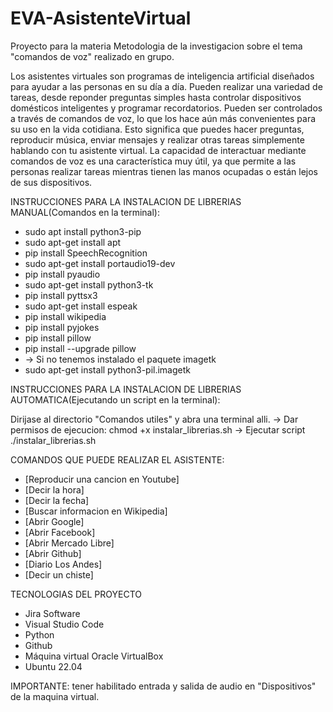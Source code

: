 # EVA-AsistenteVirtual
Proyecto para la materia Metodologia de la investigacion sobre el tema "comandos de voz" realizado en grupo.

Los asistentes virtuales son programas de inteligencia artificial diseñados para ayudar a las personas en su día a día. Pueden realizar una variedad de tareas, desde reponder preguntas simples hasta controlar dispositivos domésticos inteligentes y programar recordatorios.
Pueden ser controlados a través de comandos de
voz, lo que los hace aún más convenientes para su
uso en la vida cotidiana. Esto significa que puedes hacer preguntas, reproducir música,
enviar mensajes y realizar otras tareas simplemente hablando con tu asistente virtual. La
capacidad de interactuar mediante comandos de voz es una característica muy útil, ya que
permite a las personas realizar tareas mientras tienen las manos ocupadas o están lejos de
sus dispositivos.


INSTRUCCIONES PARA LA INSTALACION DE LIBRERIAS MANUAL(Comandos en la terminal):

  * sudo apt install python3-pip
  * sudo apt-get install apt
  * pip install SpeechRecognition
  * sudo apt-get install portaudio19-dev
  * pip install pyaudio
  * sudo apt-get install python3-tk
  * pip install pyttsx3
  * sudo apt-get install espeak
  * pip install wikipedia
  * pip install pyjokes
  * pip install pillow
  * pip install --upgrade pillow
  * -> Si no tenemos instalado el paquete imagetk
  * sudo apt-get install python3-pil.imagetk

INSTRUCCIONES PARA LA INSTALACION DE LIBRERIAS AUTOMATICA(Ejecutando un script en la terminal):

Dirijase al directorio "Comandos utiles" y abra una terminal alli.
    -> Dar permisos de ejecucion:
    		  chmod +x instalar_librerias.sh
    -> Ejecutar script
    		  ./instalar_librerias.sh


COMANDOS QUE PUEDE REALIZAR EL ASISTENTE:

* [Reproducir una cancion en Youtube]
* [Decir la hora]
* [Decir la fecha]
* [Buscar informacion en Wikipedia]
* [Abrir Google]
* [Abrir Facebook]
* [Abrir Mercado Libre]
* [Abrir Github]
* [Diario Los Andes]
* [Decir un chiste]

TECNOLOGIAS DEL PROYECTO
- Jira Software
- Visual Studio Code
- Python
- Github
- Máquina virtual Oracle VirtualBox
- Ubuntu 22.04

IMPORTANTE: tener habilitado entrada y salida de audio en "Dispositivos" de la maquina virtual.

